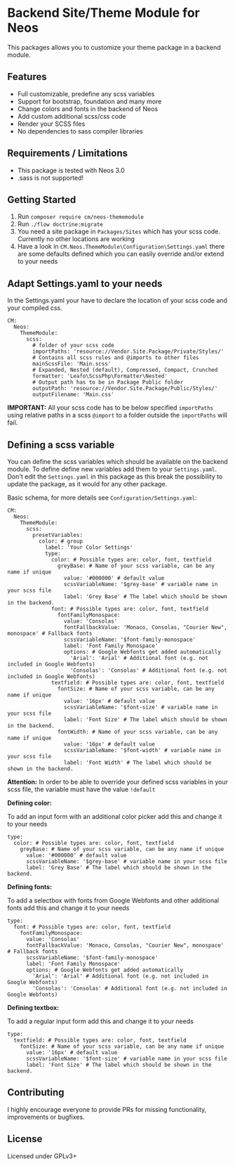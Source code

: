 Backend Site/Theme Module for Neos
==================================

This packages allows you to customize your theme package in a backend module.
 
	
Features
--------

* Full customizable, predefine any scss variables
* Support for bootstrap, foundation and many more  
* Change colors and fonts in the backend of Neos
* Add custom additional scss/css code
* Render your SCSS files
* No dependencies to sass compiler libraries


Requirements / Limitations
--------------------------

* This package is tested with Neos 3.0
* .sass is not supported!


Getting Started
---------------

1) Run `composer require cm/neos-thememodule`
2) Run `./flow doctrine:migrate`
3) You need a site package in `Packages/Sites` which has your scss code. Currently no other locations are working
4) Have a look in `CM.Neos.ThemeModule\Configuration\Settings.yaml` there are some defaults defined which you can easily override and/or extend to your needs


Adapt Settings.yaml to your needs
---------------------------------

In the Settings.yaml your have to declare the location of your scss code and your compiled css.

 
```
CM:
  Neos:
    ThemeModule:
      scss:
        # folder of your scss code
        importPaths: 'resource://Vendor.Site.Package/Private/Styles/'
        # Contains all scss rules and @imports to other files
        mainScssFile: 'Main.scss'
        # Expanded, Nested (default), Compressed, Compact, Crunched
        formatter: 'Leafo\ScssPhp\Formatter\Nested'
        # Output path has to be in Package Public folder
        outputPath: 'resource://Vendor.Site.Package/Public/Styles/'
        outputFilename: 'Main.css'
``` 

**IMPORTANT:** All your scss code has to be below specified `importPaths` using relative paths in a scss `@import` to a 
folder outside the `importPaths` will fail.


Defining a scss variable
------------------------

You can define the scss variables which should be available on the backend module.
To define define new variables add them to your `Settings.yaml`. Don't edit the `Settings.yaml` in this package as this
break the possibility to update the package, as it would for any other package.

Basic schema, for more details see `Configuration/Settings.yaml`:
```
CM:
  Neos:
    ThemeModule:
      scss:
        presetVariables:
          color: # group
            label: 'Your Color Settings'
            type:
              color: # Possible types are: color, font, textfield
                greyBase: # Name of your scss variable, can be any name if unique
                  value: '#000000' # default value
                  scssVariableName: '$grey-base' # variable name in your scss file                  
                  label: 'Grey Base' # The label which should be shown in the backend.
              font: # Possible types are: color, font, textfield
                fontFamilyMonospace:
                  value: 'Consolas'
                  fontFallbackValue: 'Monaco, Consolas, "Courier New", monospace' # Fallback fonts
                  scssVariableName: '$font-family-monospace'      
                  label: 'Font Family Monospace'
                  options: # Google Webfonts get added automatically
                    'Arial': 'Arial' # Additional font (e.g. not included in Google Webfonts)
                    'Consolas': 'Consolas' # Additional font (e.g. not included in Google Webfonts)
              textfield: # Possible types are: color, font, textfield
                fontSize: # Name of your scss variable, can be any name if unique
                  value: '16px' # default value
                  scssVariableName: '$font-size' # variable name in your scss file                  
                  label: 'Font Size' # The label which should be shown in the backend.
                fontWidth: # Name of your scss variable, can be any name if unique
                  value: '16px' # default value
                  scssVariableName: '$font-width' # variable name in your scss file                  
                  label: 'Font Width' # The label which should be shown in the backend.                                                         
```

**Attention:**
In order to be able to override your defined scss variables in your scss file, the variable must have the value `!default`


**Defining color:**

To add an input form with an additional color picker add this and change it to your needs

```
type:
  color: # Possible types are: color, font, textfield
    greyBase: # Name of your scss variable, can be any name if unique
      value: '#000000' # default value
      scssVariableName: '$grey-base' # variable name in your scss file                  
      label: 'Grey Base' # The label which should be shown in the backend.
```


**Defining fonts:**

To add a selectbox with fonts from Google Webfonts and other additional fonts add this and change it to your needs

```
type:
  font: # Possible types are: color, font, textfield
    fontFamilyMonospace:
      value: 'Consolas'
      fontFallbackValue: 'Monaco, Consolas, "Courier New", monospace' # Fallback fonts
      scssVariableName: '$font-family-monospace'      
      label: 'Font Family Monospace'
      options: # Google Webfonts get added automatically
        'Arial': 'Arial' # Additional font (e.g. not included in Google Webfonts)
        'Consolas': 'Consolas' # Additional font (e.g. not included in Google Webfonts)
```


**Defining textbox:**

To add a regular input form add this and change it to your needs

```
type:
  textfield: # Possible types are: color, font, textfield
    fontSize: # Name of your scss variable, can be any name if unique
      value: '16px' # default value
      scssVariableName: '$font-size' # variable name in your scss file                  
      label: 'Font Size' # The label which should be shown in the backend.
```

Contributing
------------
I highly encourage everyone to provide PRs for missing functionality, improvements or bugfixes. 


License
-------

Licensed under GPLv3+